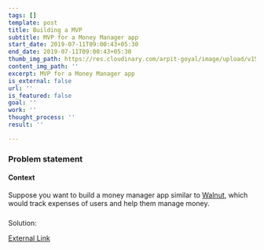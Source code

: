 ```yaml
---
tags: []
template: post
title: Building a MVP
subtitle: MVP for a Money Manager app
start_date: 2019-07-11T09:00:43+05:30
end_date: 2019-07-11T09:00:43+05:30
thumb_img_path: https://res.cloudinary.com/arpit-goyal/image/upload/v1562772588/8.jpg
content_img_path: ''
excerpt: MVP for a Money Manager app
is_external: false
url: ''
is_featured: false
goal: ''
work: ''
thought_process: ''
result: ''

---
```

### Problem statement

#### Context

Suppose you want to build a money manager app similar to [Walnut](http://www.getwalnut.com/), which would track expenses of users and help them manage money.

###   
Solution:

[External Link](https://drive.google.com/open?id=11y0CuzIoVNVrFyh5nHY7UyetQLP823Ol "Google drive link to Document")